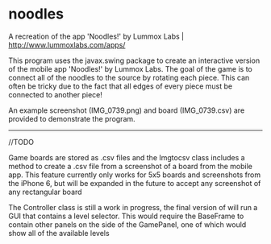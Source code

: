 # noodles
A recreation of the app 'Noodles!' by Lummox Labs | http://www.lummoxlabs.com/apps/

This program uses the javax.swing package to create an interactive version of the mobile app 'Noodles!' by Lummox Labs.  The goal of the game is to connect all of the noodles to the source by rotating each piece.  This can often be tricky due to the fact that all edges of every piece must be connected to another piece! 

An example screenshot (IMG_0739.png) and board (IMG_0739.csv) are provided to demonstrate the program.

------------------------------------------------------------------------------------------------------------------------------

//TODO

Game boards are stored as .csv files and the Imgtocsv class includes a method to create a .csv file from a screenshot of a board from the mobile app.  This feature currently only works for 5x5 boards and screenshots from the iPhone 6, but will be expanded in the future to accept any screenshot of any rectangular board

The Controller class is still a work in progress, the final version of will run a GUI that contains a level selector.  This would require the BaseFrame to contain other panels on the side of the GamePanel, one of which would show all of the available levels
